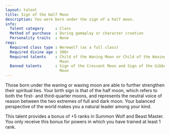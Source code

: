```yaml
---
layout: talent
title: Sign of the Half Moon
description: You were born under the sign of a half moon.
info:
  Talent category     : Class
  Method of purchase  : During gameplay or character creation
  Personality traits  : None
reqs:
  Required class type : Werewolf (as a full class)
  Required divine age : 300+
  Required talents    : Child of the Waning Moon or Child of the Waxing
                        Moon
  Banned talents      : Sign of the Crescent Moon and Sign of the Gibbous
                        Moon
---
```


Those born under the waning or waxing moon are able to further strengthen their
spiritual ties.  Your birth sign is that of the half moon, which refers to both
the first- and third-quarter moons, and represents the neutral voice of reason
between the two extremes of full and dark moon.  Your balanced perspective of
the world makes you a natural leader among your kind.

This talent provides a bonus of +5 ranks in Summon Wolf and Beast Master.  You
only receive this bonus for powers in which you have trained at least 1 rank.
